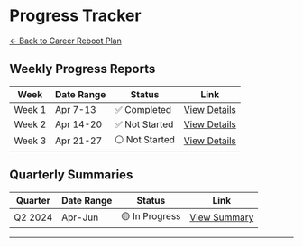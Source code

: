 # Progress Tracker

[← Back to Career Reboot Plan](README.md)

## Weekly Progress Reports

| Week   | Date Range | Status         | Link                               |
| ------ | ---------- | -------------- | ---------------------------------- |
| Week 1 | Apr 7-13   | ✅ Completed   | [View Details](progress/week-1.md) |
| Week 2 | Apr 14-20  | ✅ Not Started | [View Details](progress/week-2.md) |
| Week 3 | Apr 21-27  | ⚪ Not Started | [View Details](progress/week-3.md) |

## Quarterly Summaries

| Quarter | Date Range | Status         | Link                                |
| ------- | ---------- | -------------- | ----------------------------------- |
| Q2 2024 | Apr-Jun    | 🟡 In Progress | [View Summary](progress/q2-2024.md) |

---

<!-- TEMPLATE START
# Week [X] Summary ([Start Date]–[End Date])
**Project:** [Project Name]

## Time Tracking
| Task | Est. Time | Actual Time | Notes |
|------|-----------|-------------|-------|
| [Task 1] | [X] hrs | [Y] hrs | [Notes] |
| [Task 2] | [X] hrs | [Y] hrs | [Notes] |

## Deliverables
| Planned | Delivered | Status |
|---------|-----------|--------|
| [Task 1] | [What was delivered] | ✅/❌ |
| [Task 2] | [What was delivered] | ✅/❌ |

## Issues & Solutions
- **Issue:** [Description]
  - **Solution:** [How fixed]
  - **Impact:** [What was affected]
  - **Prevention:** [How to prevent]

## Key Metrics
- Commits: [Number]
- Deployments: [Number]
- Tests: [Number/Percentage]
- Coverage: [Percentage]

## Learnings
- **Technical:**
  - [Learning 1]
  - [Learning 2]
- **Process:**
  - [Process improvement 1]
  - [Process improvement 2]

## Next Week
1. [Priority 1]
2. [Priority 2]
3. [Priority 3]

## Adjustments
- **What worked:**
  - [Point 1]
  - [Point 2]
- **What needs improvement:**
  - [Point 1]
  - [Point 2]
TEMPLATE END -->
